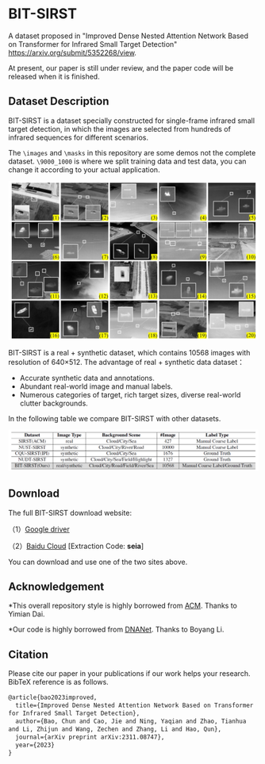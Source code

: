 BIT-SIRST
==============

A dataset proposed in "Improved Dense Nested Attention Network Based on Transformer for Infrared Small Target Detection" <https://arxiv.org/submit/5352268/view>.

At present, our paper is still under review, and the paper code will be released when it is finished.

## Dataset Description

BIT-SIRST is a dataset specially constructed for single-frame infrared small target detection, in which the images are selected from hundreds of infrared sequences for different scenarios. 

The `\images` and `\masks` in this repository are some demos not the complete dataset. `\9000_1000` is where we split training data and test data, you can change it according to your actual application.

![image](./BIT_SIRST.jpg)

BIT-SIRST is a real + synthetic dataset, which contains 10568 images with resolution of 640×512. The advantage of real + synthetic data dataset：

-  Accurate synthetic data and annotations.
- Abundant real-world image and manual labels.
- Numerous categories of target, rich target sizes, diverse real-world clutter backgrounds.

In the following table we compare BIT-SIRST with other datasets.

![image](./Dataset_comparison.png)

## Download

The full BIT-SIRST download website:

（1）[Google driver](https://drive.google.com/file/d/1h2yWmiyeNNyJbuDO25nKhAexK3JBXLIz/view?usp=drive_link)

（2）[Baidu Cloud](https://pan.baidu.com/s/1tU9EpkTZ_npQe248BqJsSA?pwd=seia) [Extraction Code: **seia**]

You can download and use one of the two sites above.

## Acknowledgement

*This overall repository style is highly borrowed from [ACM](https://github.com/YimianDai/open-acm). Thanks to Yimian Dai.

*Our code is highly borrowed from [DNANet](https://github.com/YeRen123455/Infrared-Small-Target-Detection). Thanks to Boyang Li.

## Citation

Please cite our paper in your publications if our work helps your research. BibTeX reference is as follows.

```
@article{bao2023improved,
  title={Improved Dense Nested Attention Network Based on Transformer for Infrared Small Target Detection},
  author={Bao, Chun and Cao, Jie and Ning, Yaqian and Zhao, Tianhua and Li, Zhijun and Wang, Zechen and Zhang, Li and Hao, Qun},
  journal={arXiv preprint arXiv:2311.08747},
  year={2023}
}
```


